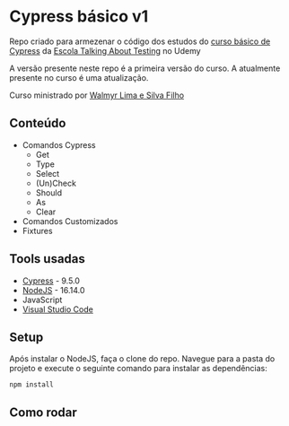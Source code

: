 # Cypress básico v1

Repo criado para armezenar o código dos estudos do [curso básico de Cypress](https://www.udemy.com/course/testes-automatizados-com-cypress-basico/) da [Escola Talking About Testing](https://talkingabouttesting.com/) no Udemy

A versão presente neste repo é a primeira versão do curso. A atualmente presente no curso é uma atualização.

Curso ministrado por [Walmyr Lima e Silva Filho](https://www.linkedin.com/in/walmyr-lima-e-silva-filho-147a9110a/)

## Conteúdo 

- Comandos Cypress
  - Get
  - Type
  - Select
  - (Un)Check
  - Should
  - As
  - Clear
- Comandos Customizados
- Fixtures

## Tools usadas
- [Cypress](https://www.cypress.io/) - 9.5.0
- [NodeJS](https://nodejs.org/en/) - 16.14.0
- JavaScript
- [Visual Studio Code](https://code.visualstudio.com/)

## Setup

Após instalar o NodeJS, faça o clone do repo.
Navegue para a pasta do projeto e execute o seguinte comando para instalar as dependências:

`npm install`

## Como rodar




